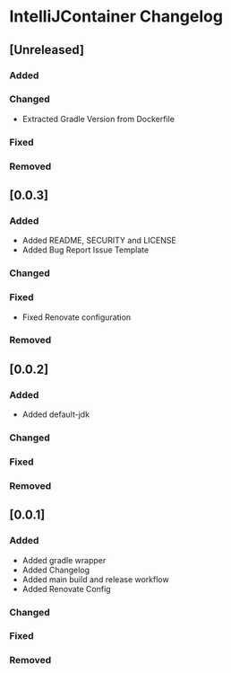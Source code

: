 # IntelliJContainer Changelog

## [Unreleased]

### Added

### Changed

- Extracted Gradle Version from Dockerfile

### Fixed

### Removed

## [0.0.3]

### Added

- Added README, SECURITY and LICENSE
- Added Bug Report Issue Template

### Changed

### Fixed

- Fixed Renovate configuration

### Removed

## [0.0.2]

### Added

- Added default-jdk

### Changed

### Fixed

### Removed

## [0.0.1]

### Added

- Added gradle wrapper
- Added Changelog
- Added main build and release workflow
- Added Renovate Config

### Changed

### Fixed

### Removed

